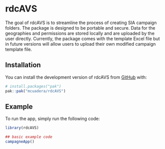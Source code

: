 
<!-- README.md is generated from README.Rmd. Please edit that file -->

# rdcAVS

<!-- badges: start -->
<!-- badges: end -->

The goal of rdcAVS is to streamline the process of creating SIA campaign
folders. The package is designed to be portable and secure. Data for the
geographies and permissions are stored locally and are uploaded by the
user directly. Currently, the package comes with the template Excel file
but in future versions will allow users to upload their own modified
campaign template file.

## Installation

You can install the development version of rdcAVS from
[GitHub](https://github.com/) with:

``` r
# install.packages("pak")
pak::pak("mcuadera/rdcAVS")
```

## Example

To run the app, simply run the following code:

``` r
library(rdcAVS)

## basic example code
campagneApp()
```
